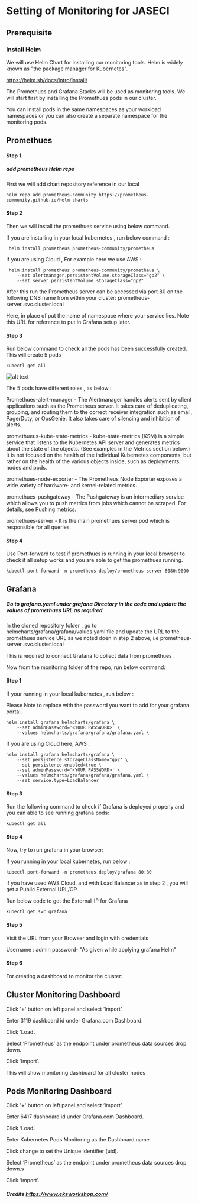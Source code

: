 # Setting of Monitoring for JASECI #


## Prerequisite ##

### Install Helm  ###

We will use Helm Chart for installing our monitoring tools. Helm is widely known as "the package manager for Kubernetes".

https://helm.sh/docs/intro/install/


The Promethues and Grafana Stacks will be used as monitoring tools. We will start first by installing the Promethues pods in our cluster.

You can install pods in the same namespaces as your workload namespaces or you can also create a separate namespace for the monitoring pods.


## Promethues ##

#### Step 1 ####

##### add prometheus Helm repo  ####

First we will add chart repository reference in our local

```console
helm repo add prometheus-community https://prometheus-community.github.io/helm-charts 
```

#### Step 2 ####

Then we will install the promethues service using below command. 

If you are installing in your local kubernetes , run below command :

```console
 helm install prometheus prometheus-community/prometheus
```

If you are using Cloud , For example here we use AWS :

```console
 helm install prometheus prometheus-community/prometheus \
    --set alertmanager.persistentVolume.storageClass="gp2" \
    --set server.persistentVolume.storageClass="gp2" 
```

After this run the Prometheus server can be accessed via port 80 on the following DNS name from within your cluster:
prometheus-server.<namespace>.svc.cluster.local

Here, in place of <namespace> put the name of namespace where your service lies. Note this URL for reference to put in Grafana setup later.

#### Step 3 ####

Run below command to check all the pods has been successfully created. This will create 5 pods 

```console
kubectl get all 
```

![alt text](https://github.com/ashagraw91/jaseci/blob/new-monitoriing-grafana-promethues/support/monitoring/img/promethues.png?raw=true)

The 5 pods have different roles , as below :

Promethues-alert-manager - The Alertmanager handles alerts sent by client applications such as the Prometheus server. It takes care of deduplicating, grouping, and routing them to the correct receiver integration such as email, PagerDuty, or OpsGenie. It also takes care of silencing and inhibition of alerts.

promethueus-kube-state-metrics - kube-state-metrics (KSM) is a simple service that listens to the Kubernetes API server and generates metrics about the state of the objects. (See examples in the Metrics section below.) It is not focused on the health of the individual Kubernetes components, but rather on the health of the various objects inside, such as deployments, nodes and pods.

promethues-node-exporter - The Prometheus Node Exporter exposes a wide variety of hardware- and kernel-related metrics.

promethues-pushgateway - The Pushgateway is an intermediary service which allows you to push metrics from jobs which cannot be scraped. For details, see Pushing metrics.

promethues-server - It is the main promethues server pod which is responsible for all queries.


#### Step 4 ####

Use Port-forward to test if promethues is running in your local browser to check if all setup works and you are able to get the promethues running.

```console
kubectl port-forward -n prometheus deploy/prometheus-server 8080:9090 
```




## Grafana ##


##### Go to grafana.yaml under grafana  Directory in the code and update the values of promethues URL as required #####

In the cloned repository folder , go to helmcharts/grafana/grafana/values.yaml file and update the URL to the promethues service URL as we noted doen in step 2 above, i.e prometheus-server.<namespace>.svc.cluster.local

This is required to connect Grafana to collect data from promethues .

Now from the monitoring folder of the repo, run below command:

#### Step 1 ####

If your running in your local kubernetes , run below :

Please Note to replace <YOUR PASSWORD> with the password you want to add for your grafana portal.

```console
helm install grafana helmcharts/grafana \
    --set adminPassword='<YOUR PASSWORD>' \
    --values helmcharts/grafana/grafana/grafana.yaml \
```
If you are using Cloud here, AWS :

```console
helm install grafana helmcharts/grafana \
    --set persistence.storageClassName="gp2" \
    --set persistence.enabled=true \
    --set adminPassword='<YOUR PASSWORD>' \
    --values helmcharts/grafana/grafana/grafana.yaml \
    --set service.type=LoadBalancer 
```


    

#### Step 3 ####

Run the following command to check if Grafana is deployed properly and you can able to see running grafana pods:

```console
kubectl get all 
```

#### Step 4 ####

Now, try to run grafana in your browser:

If you running in your local kubernetes, run below :

```console
kubectl port-forward -n prometheus deploy/grafana 80:80 
```


if you have used AWS Cloud, and with Load Balancer as in step 2 , you will get a Public External URL/OP


Run below code to get the External-IP for Grafana

```console
kubectl get svc grafana 
```

#### Step 5 ####

Visit the URL from your Browser and login with credentials

Username : admin
password- "As given while applying grafana Helm"

#### Step 6 ####

For creating a dashboard to monitor the cluster:

## Cluster Monitoring Dashboard ##

Click '+' button on left panel and select ‘Import’.

Enter 3119 dashboard id under Grafana.com Dashboard.

Click ‘Load’.

Select ‘Prometheus’ as the endpoint under prometheus data sources drop down.

Click ‘Import’.

This will show monitoring dashboard for all cluster nodes

## Pods Monitoring Dashboard ##

Click '+' button on left panel and select ‘Import’.

Enter 6417 dashboard id under Grafana.com Dashboard.

Click ‘Load’.

Enter Kubernetes Pods Monitoring as the Dashboard name.

Click change to set the Unique identifier (uid).

Select ‘Prometheus’ as the endpoint under prometheus data sources drop down.s

Click ‘Import’.






##### Credits https://www.eksworkshop.com/